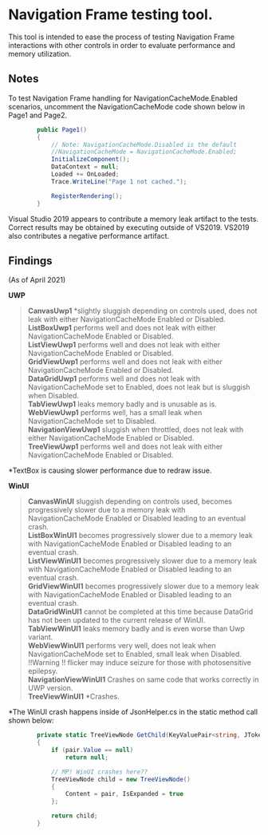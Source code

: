 # Navigation Frame testing tool.

This tool is intended to ease the process of testing Navigation Frame interactions with other controls in order to evaluate performance and memory utilization.

## Notes

To test Navigation Frame handling for NavigationCacheMode.Enabled scenarios, uncomment the NavigationCacheMode code shown below in Page1 and Page2.

```csharp
        public Page1()
        {
            // Note: NavigationCacheMode.Disabled is the default
            //NavigationCacheMode = NavigationCacheMode.Enabled;
            InitializeComponent();
            DataContext = null;
            Loaded += OnLoaded;
            Trace.WriteLine("Page 1 not cached.");

            RegisterRendering();
        }
```

Visual Studio 2019 appears to contribute a memory leak artifact to the tests.  Correct results may be obtained by executing outside of VS2019.  VS2019 also contributes a negative performance artifact.

## Findings

(As of April 2021)

**UWP**

> **CanvasUwp1** *slightly sluggish depending on controls used, does not leak with either NavigationCacheMode Enabled or Disabled.  
> **ListBoxUwp1** performs well and does not leak with either NavigationCacheMode Enabled or Disabled.  
> **ListViewUwp1** performs well and does not leak with either NavigationCacheMode Enabled or Disabled.  
> **GridViewUwp1** performs well and does not leak with either NavigationCacheMode Enabled or Disabled.  
> **DataGridUwp1** performs well and does not leak with NavigationCacheMode set to Enabled, does not leak but is sluggish when Disabled.  
> **TabViewUwp1** leaks memory badly and is unusable as is.  
> **WebViewUwp1** performs well, has a small leak when NavigationCacheMode set to Disabled.  
> **NavigationViewUwp1** sluggish when throttled, does not leak with either NavigationCacheMode Enabled or Disabled.  
> **TreeViewUwp1** performs well and does not leak with either NavigationCacheMode Enabled or Disabled.  

*TextBox is causing slower performance due to redraw issue.

**WinUI**

> **CanvasWinUI** sluggish depending on controls used, becomes progressively slower due to a memory leak with NavigationCacheMode Enabled or Disabled leading to an eventual crash.  
> **ListBoxWinUI1** becomes progressively slower due to a memory leak with NavigationCacheMode Enabled or Disabled leading to an eventual crash.  
> **ListViewWinUI1** becomes progressively slower due to a memory leak with NavigationCacheMode Enabled or Disabled leading to an eventual crash.  
> **GridViewWinUI1** becomes progressively slower due to a memory leak with NavigationCacheMode Enabled or Disabled leading to an eventual crash.  
> **DataGridWinUI1** cannot be completed at this time because DataGrid has not been updated to the current release of WinUI.  
> **TabViewWinUI1** leaks memory badly and is even worse than Uwp variant.  
> **WebViewWinUI1** performs very well, does not leak when NavigationCacheMode set to Enabled, small leak when Disabled.  !!Warning !! flicker may induce seizure for those with photosensitive epilepsy.  
> **NavigationViewWinUI1** Crashes on same code that works correctly in UWP version.  
> **TreeViewWinUI1** *Crashes.  

*The WinUI crash happens inside of JsonHelper.cs in the static method call shown below:

```csharp
        private static TreeViewNode GetChild(KeyValuePair<string, JToken> pair)
        {
            if (pair.Value == null)
                return null;

            // MP! WinUI crashes here??
            TreeViewNode child = new TreeViewNode()
            {
                Content = pair, IsExpanded = true
            };

            return child;
        }
```
